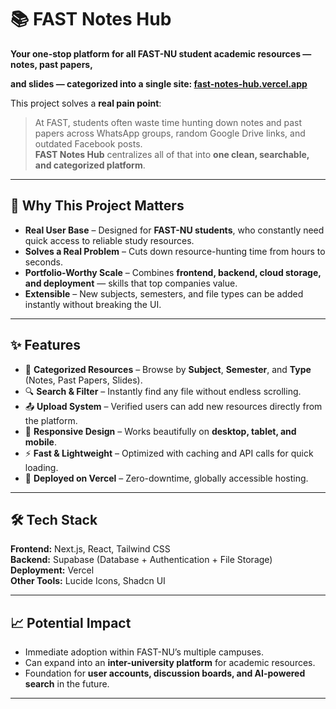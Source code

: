 # 📚 FAST Notes Hub

**Your one-stop platform for all FAST-NU student academic resources — notes, past papers,**

**and slides — categorized into a single site: 
[**fast-notes-hub.vercel.app**](https://fast-notes-hub.vercel.app)**

This project solves a **real pain point**:

> At FAST, students often waste time hunting down notes and past papers across WhatsApp groups, random Google Drive links, and outdated Facebook posts.  
> **FAST Notes Hub** centralizes all of that into **one clean, searchable, and categorized platform**.

---

## 🚀 Why This Project Matters

- **Real User Base** – Designed for **FAST-NU students**, who constantly need quick access to reliable study resources.  
- **Solves a Real Problem** – Cuts down resource-hunting time from hours to seconds.  
- **Portfolio-Worthy Scale** – Combines **frontend, backend, cloud storage, and deployment** — skills that top companies value.  
- **Extensible** – New subjects, semesters, and file types can be added instantly without breaking the UI.  

---

## ✨ Features

- 📂 **Categorized Resources** – Browse by **Subject**, **Semester**, and **Type** (Notes, Past Papers, Slides).  
- 🔍 **Search & Filter** – Instantly find any file without endless scrolling.  
- 📤 **Upload System** – Verified users can add new resources directly from the platform.  
- 📱 **Responsive Design** – Works beautifully on **desktop, tablet, and mobile**.  
- ⚡ **Fast & Lightweight** – Optimized with caching and API calls for quick loading.  
- 🚀 **Deployed on Vercel** – Zero-downtime, globally accessible hosting.  

---

## 🛠 Tech Stack

**Frontend:** Next.js, React, Tailwind CSS  
**Backend:** Supabase (Database + Authentication + File Storage)  
**Deployment:** Vercel  
**Other Tools:** Lucide Icons, Shadcn UI  

---

## 📈 Potential Impact

- Immediate adoption within FAST-NU’s multiple campuses.  
- Can expand into an **inter-university platform** for academic resources.  
- Foundation for **user accounts, discussion boards, and AI-powered search** in the future.  

---


